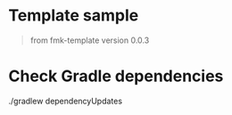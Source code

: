 # Template sample

> from fmk-template version 0.0.3

# Check Gradle dependencies

./gradlew dependencyUpdates
